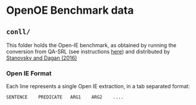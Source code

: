 # OpenOE Benchmark data

## `conll/`

This folder holds the Open-IE benchmark, as obtained by running the conversion from QA-SRL (see instructions [here](../README.md)) and distributed by [Stanovsky and Dagan (2016)](https://github.com/gabrielStanovsky/supervised-oie/tree/master/data)

### Open IE Format

Each line represents a single Open IE extraction, in a tab separated format:
```
SENTENCE	PREDICATE	ARG1	ARG2	....
```
